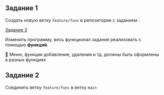 ## Задание 1

Создать новую ветку `feature/func` в репозитории с заданием :

[Задание 3](https://www.notion.so/3-96ec4e90e2604c0c81f85c713e6d47fe?pvs=21) 

Изменить программу, весь функционал задания реализовать с помощью **функций**.

<aside>
🚨
Меню, функции добавление, удаления и тд. должны быть оформлены в разных функциях
</aside>

## Задание 2

Соединить ветку `feature/func` в ветку `main`
